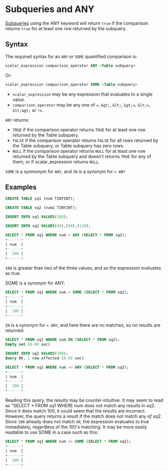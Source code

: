 # Subqueries and ANY

[Subqueries](/sql-statements-structure/sql-statements/data-manipulation/selecting-data/joins-subqueries/subqueries/) using the ANY keyword will return `true` if the comparison returns `true` for at least one row returned by the subquery.

## Syntax

The required syntax for an `ANY` or `SOME` quantified comparison is:

```sql
scalar_expression comparison_operator ANY <Table subquery>
```

Or:

```sql
scalar_expression comparison_operator SOME <Table subquery>
```

- `scalar_expression` may be any expression that evaluates to a
single value.
- `comparison_operator` may be any one of `=`, `&gt;`, `&lt;`, `&gt;=`, `&lt;=`, `&lt;&gt;` or `!=`.

`ANY` returns:

- `TRUE` if the comparison operator returns `TRUE` for at least one row returned by the Table subquery.
- `FALSE` if the comparison operator returns `FALSE` for all rows returned by the Table subquery, or Table subquery has zero rows.
- `NULL` if the comparison operator returns `NULL` for at least one row returned by the Table subquery and doesn't returns `TRUE` for any of them, or if scalar_expression returns `NULL`.

`SOME` is a synmonym for `ANY`, and `IN` is a synonym for `= ANY`

## Examples

```sql
CREATE TABLE sq1 (num TINYINT);

CREATE TABLE sq2 (num2 TINYINT);

INSERT INTO sq1 VALUES(100);

INSERT INTO sq2 VALUES(40),(50),(120);

SELECT * FROM sq1 WHERE num > ANY (SELECT * FROM sq2);
+------+
| num  |
+------+
|  100 |
+------+
```

`100` is greater than two of the three values, and so the expression evaluates as true.

SOME is a synonym for ANY:

```sql
SELECT * FROM sq1 WHERE num < SOME (SELECT * FROM sq2);
+------+
| num  |
+------+
|  100 |
+------+
```

`IN` is a synonym for `= ANY`, and here there are no matches, so no results are returned:

```sql
SELECT * FROM sq1 WHERE num IN (SELECT * FROM sq2);
Empty set (0.00 sec)
```

```sql
INSERT INTO sq2 VALUES(100);
Query OK, 1 row affected (0.05 sec)

SELECT * FROM sq1 WHERE num <> ANY (SELECT * FROM sq2);
+------+
| num  |
+------+
|  100 |
+------+
```

Reading this query, the results may be counter-intuitive.  It may seem to read as "SELECT * FROM sq1 WHERE num does not match any results in sq2. Since it does match 100, it could seem that the results are incorrect. However, the query returns  a result if the match does not match any <em>of</em> sq2. Since `100` already does not match `40`, the expression evaluates to true immediately, regardless of the 100's matching. It may be more easily readable to use SOME in a case such as this:

```sql
SELECT * FROM sq1 WHERE num <> SOME (SELECT * FROM sq2);
+------+
| num  |
+------+
|  100 |
+------+
```